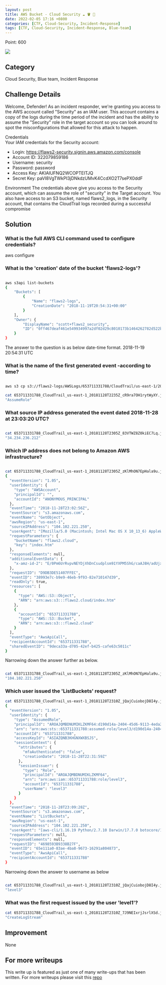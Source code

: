 ```yaml
---
layout: post
title: AWS Bucket - Cloud Security ☁️ 🪣 🔐
date: 2022-02-05 17:16 +0800
categories: [CTF, Cloud-Security, Incident-Response]
tags: [CTF, Cloud-Security, Incident-Response, Blue-team]
---
```


Point: 600

<a href="https://cyberdefenders.org/blueteam-ctf-challenges/progress/rootware/84/"><img src="https://img.shields.io/badge/completed-aws%20cloud%20security-brightgreen.svg" /></a>

## Category

Cloud Security, Blue team, Incident Response

## Challenge Details

Welcome, Defender! As an incident responder, we're granting you access to the AWS account called "Security" as an IAM user. This account contains a copy of the logs during the time period of the incident and has the ability to assume the "Security" role in the target account so you can look around to spot the misconfigurations that allowed for this attack to happen.

Credentials\
Your IAM credentials for the Security account:

- Login: <https://flaws2-security.signin.aws.amazon.com/console>
- Account ID: 322079859186
- Username: security
- Password: password
- Access Key: AKIAIUFNQ2WCOPTEITJQ
- Secret Key: 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

Environment
The credentials above give you access to the Security account, which can assume the role of "security" in the Target account. You also have access to an S3 bucket, named flaws2_logs, in the Security account, that contains the CloudTrail logs recorded during a successful compromise

## Solution

### What is the full AWS CLI command used to configure credentials?

aws configure

### What is the 'creation' date of the bucket 'flaws2-logs'?

```bash

aws s3api list-buckets
{
    "Buckets": [
        {
            "Name": "flaws2-logs",
            "CreationDate": "2018-11-19T20:54:31+00:00"
        }
    ],
    "Owner": {
        "DisplayName": "scott+flaws2_security",
        "ID": "0ff467deaf461e549934997a2df02d29c8010173b1464262782d522bce63bf46"
    }
}
```

The answer to the question is as below date-time format.
2018-11-19 20:54:31 UTC

### What is the name of the first generated event -according to time?

```bash

aws s3 cp s3://flaws2-logs/AWSLogs/653711331788/CloudTrail/us-east-1/2018/11/28/653711331788_CloudTrail_us-east-1_20181128T2235Z_cR9ra7OH1rytWyXY.json.gz . --no-sign-request

cat 653711331788_CloudTrail_us-east-1_20181128T2235Z_cR9ra7OH1rytWyXY.json | jq '.Records[0].eventName'
"AssumeRole"
```

### What source IP address generated the event dated 2018-11-28 at 23:03:20 UTC?

```bash

cat 653711331788_CloudTrail_us-east-1_20181128T2305Z_83VTWZ8Z0kiEC7Lq.json | jq '.Records[0].sourceIPAddress'
"34.234.236.212"

```

### Which IP address does not belong to Amazon AWS infrastructure?

```bash

cat 653711331788_CloudTrail_us-east-1_20181128T2305Z_zKlMhON7EpHala9u.json | jq '.Records[0]'
{
  "eventVersion": "1.05",
  "userIdentity": {
    "type": "AWSAccount",
    "principalId": "",
    "accountId": "ANONYMOUS_PRINCIPAL"
  },
  "eventTime": "2018-11-28T23:02:56Z",
  "eventSource": "s3.amazonaws.com",
  "eventName": "GetObject",
  "awsRegion": "us-east-1",
  "sourceIPAddress": "104.102.221.250",
  "userAgent": "[Mozilla/5.0 (Macintosh; Intel Mac OS X 10_13_6) AppleWebKit/537.36 (KHTML, like Gecko) Chrome/70.0.3538.110 Safari/537.36]",
  "requestParameters": {
    "bucketName": "flaws2.cloud",
    "key": "index.htm"
  },
  "responseElements": null,
  "additionalEventData": {
    "x-amz-id-2": "E/0Pm6UrRvpvNEYDjXhDnCsudplsm91YXPM5ShG/caAJ8H/adUjxO4fTIWRNKLwkVB9G6zEszOI="
  },
  "requestID": "D9DB3DE51407FFEC",
  "eventID": "38993e7c-b9e9-46eb-9f93-82e710147d39",
  "readOnly": true,
  "resources": [
    {
      "type": "AWS::S3::Object",
      "ARN": "arn:aws:s3:::flaws2.cloud/index.htm"
    },
    {
      "accountId": "653711331788",
      "type": "AWS::S3::Bucket",
      "ARN": "arn:aws:s3:::flaws2.cloud"
    }
  ],
  "eventType": "AwsApiCall",
  "recipientAccountId": "653711331788",
  "sharedEventID": "9deca33a-d705-42ef-b425-cafe63c5011c"
}
```

Narrowing down the answer further as below.

```bash

cat 653711331788_CloudTrail_us-east-1_20181128T2305Z_zKlMhON7EpHala9u.json | jq '.Records[0].sourceIPAddress'
"104.102.221.250"
```

### Which user issued the 'ListBuckets' request?

```bash
cat 653711331788_CloudTrail_us-east-1_20181128T2310Z_jQajCuiobojD8I4y.json | jq '.Records[0]'
{
  "eventVersion": "1.05",
  "userIdentity": {
    "type": "AssumedRole",
    "principalId": "AROAJQMBDNUMIKLZKMF64:d190d14a-2404-45d6-9113-4eda22d7f2c7",
    "arn": "arn:aws:sts::653711331788:assumed-role/level3/d190d14a-2404-45d6-9113-4eda22d7f2c7",
    "accountId": "653711331788",
    "accessKeyId": "ASIAZQNB3KHGNXWXBSJS",
    "sessionContext": {
      "attributes": {
        "mfaAuthenticated": "false",
        "creationDate": "2018-11-28T22:31:59Z"
      },
      "sessionIssuer": {
        "type": "Role",
        "principalId": "AROAJQMBDNUMIKLZKMF64",
        "arn": "arn:aws:iam::653711331788:role/level3",
        "accountId": "653711331788",
        "userName": "level3"
      }
    }
  },
  "eventTime": "2018-11-28T23:09:28Z",
  "eventSource": "s3.amazonaws.com",
  "eventName": "ListBuckets",
  "awsRegion": "us-east-1",
  "sourceIPAddress": "104.102.221.250",
  "userAgent": "[aws-cli/1.16.19 Python/2.7.10 Darwin/17.7.0 botocore/1.12.9]",
  "requestParameters": null,
  "responseElements": null,
  "requestID": "4698593B9338B27F",
  "eventID": "65e111a0-83ae-4ba8-9673-16291a804873",
  "eventType": "AwsApiCall",
  "recipientAccountId": "653711331788"
}
```

Narrowing down the answer to username as below

```bash

cat 653711331788_CloudTrail_us-east-1_20181128T2310Z_jQajCuiobojD8I4y.json | jq '.Records[0].userIdentity.sessionContext.sessionIssuer.userName'
"level3"

```

### What was the first request issued by the user 'level1'?

```bash
cat 653711331788_CloudTrail_us-east-1_20181128T2310Z_7J9NEIxrjJsrlXSd.json | jq '.Records[0].eventName'
"CreateLogStream"
```

## Improvement

None

## For more writeups

This write up is featured as just one of many write-ups that has been written. For more writeups please visit this [repo](https://github.com/brootware/CTF-Writeups)

